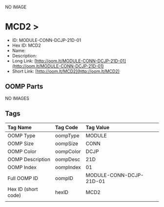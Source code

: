 


  
NO IMAGE  
# MCD2 > 

- ID: MODULE-CONN-DCJP-21D-01
- Hex ID: MCD2
- Name: 
- Description: 
- Long Link: [http://oom.lt/MODULE-CONN-DCJP-21D-01](http://oom.lt/MODULE-CONN-DCJP-21D-01)
- Short Link: [http://oom.lt/MCD2](http://oom.lt/MCD2)

## OOMP Parts
  
NO IMAGES  
## Tags
  

|Tag Name|Tag Code|Tag Value|
| :--- | :--- | :--- |
|OOMP Type|oompType|MODULE|
|OOMP Size|oompSize|CONN|
|OOMP Color|oompColor|DCJP|
|OOMP Description|oompDesc|21D|
|OOMP Index|oompIndex|01|
|Full OOMP ID|oompID|MODULE-CONN-DCJP-21D-01|
|Hex ID (short code)|hexID|MCD2|
||||
